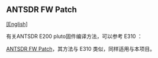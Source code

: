 ## ANTSDR FW Patch  

[[English]](../../../../device_and_usage_manual/ANTSDR_E_Series_Module/ANTSDR_E200_Reference_Manual/Antsdr-fw-patch.html)

有关ANTSDR E200 pluto固件编译方法，可以参考 E310 ：

[ANTSDR FW Patch](../ANTSDR_E310_Reference_Manual/Antsdr-fw-patch_cn.md)，其方法与 E310 类似，同样适用与本项目。